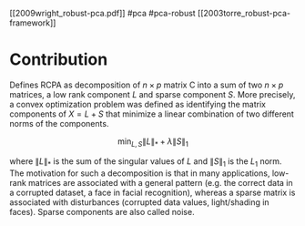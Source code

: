 [[2009wright_robust-pca.pdf]]
#pca #pca-robust
[[2003torre_robust-pca-framework]]

# Contribution

   Defines RCPA as decomposition of $n \times p$ matrix C into a sum of two $n \times p$ matrices, a low rank component $L$ and sparse component $S$. More precisely, a convex optimization problem was defined as identifying the matrix components of $X = L + S$ that minimize a linear combination of two different norms of the components. 

   $$
      \min_{L, S}\|L\|_\ast + \lambda \|S\|_1
   $$

   where $\|L\|_\ast$ is the sum of the singular values of $L$ and $\|S\|_1$ is the $L_1$ norm. The motivation for such a decomposition is that in many applications, low-rank matrices are associated with a general pattern (e.g. the correct data in a corrupted dataset, a face in facial recognition), whereas a sparse matrix is associated with disturbances (corrupted data values, light/shading in faces). Sparse components are also called noise. 

